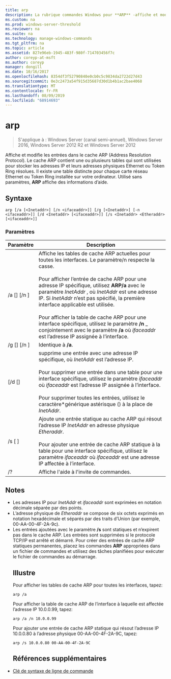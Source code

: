```yaml
---
title: arp
description: La rubrique commandes Windows pour **ARP** -affiche et modifie les entrées dans le cache ARP (Address Resolution Protocol) utilisé pour stocker les adresses IP et leurs adresses physiques résolues.
ms.custom: na
ms.prod: windows-server-threshold
ms.reviewer: na
ms.suite: na
ms.technology: manage-windows-commands
ms.tgt_pltfrm: na
ms.topic: article
ms.assetid: 827e96eb-1945-483f-980f-714703456f7c
author: coreyp-at-msft
ms.author: coreyp
manager: dongill
ms.date: 10/16/2017
ms.openlocfilehash: 8354df3f52790840e0cb0c5c9834da2722d27d43
ms.sourcegitcommit: 0e3c2473a54f915d35687d30d1b4b1ac2bae4068
ms.translationtype: MT
ms.contentlocale: fr-FR
ms.lasthandoff: 08/09/2019
ms.locfileid: "68914693"
---
```

# <a name="arp"></a>arp

>S'applique à : Windows Server (canal semi-annuel), Windows Server 2016, Windows Server 2012 R2 et Windows Server 2012

Affiche et modifie les entrées dans le cache ARP (Address Resolution Protocol). Le cache ARP contient une ou plusieurs tables qui sont utilisées pour stocker les adresses IP et leurs adresses physiques Ethernet ou Token Ring résolues. Il existe une table distincte pour chaque carte réseau Ethernet ou Token Ring installée sur votre ordinateur. Utilisé sans paramètres, **ARP** affiche des informations d’aide.
## <a name="syntax"></a>Syntaxe
```
arp [/a [<Inetaddr>] [/n <ifaceaddr>]] [/g [<Inetaddr>] [-n <ifaceaddr>]] [/d <Inetaddr> [<ifaceaddr>]] [/s <Inetaddr> <Etheraddr> [<ifaceaddr>]]
```
### <a name="parameters"></a>Paramètres

|                Paramètre                |                                                                                                                                                                                                                                                               Description                                                                                                                                                                                                                                                               |
|-----------------------------------------|-----------------------------------------------------------------------------------------------------------------------------------------------------------------------------------------------------------------------------------------------------------------------------------------------------------------------------------------------------------------------------------------------------------------------------------------------------------------------------------------------------------------------------------------|
|    /a [<Inetaddr>] [/n <ifaceaddr>]     | Affiche les tables de cache ARP actuelles pour toutes les interfaces. Le paramètre/n respecte la casse.<br /><br />Pour afficher l’entrée de cache ARP pour une adresse IP spécifique, utilisez **ARP/a** avec le paramètre *InetAddr* , où *InetAddr* est une adresse IP. Si *InetAddr* n’est pas spécifié, la première interface applicable est utilisée.<br /><br />Pour afficher la table de cache ARP pour une interface spécifique, utilisez le paramètre **/n** _ conjointement avec le paramètre **/a** où *ifaceaddr* est l’adresse IP assignée à l’interface. |
|    /g [<Inetaddr>] [/n <ifaceaddr>]     |                                                                                                                                                                                                                                                          Identique à **/a**.                                                                                                                                                                                                                                                           |
|      [/d <Inetaddr> [<ifaceaddr>]       |                                                                                           supprime une entrée avec une adresse IP spécifique, où *InetAddr* est l’adresse IP.<br /><br />Pour supprimer une entrée dans une table pour une interface spécifique, utilisez le paramètre *ifaceaddr* où *ifaceaddr* est l’adresse IP assignée à l’interface.<br /><br />Pour supprimer toutes les entrées, utilisez le caractère\*générique astérisque () à la place de *InetAddr*.                                                                                           |
| /s <Inetaddr> [<Etheraddr> ]<ifaceaddr> |                                                                                                                     Ajoute une entrée statique au cache ARP qui résout l’adresse IP *InetAddr* en adresse physique *Etheraddr*.<br /><br />Pour ajouter une entrée de cache ARP statique à la table pour une interface spécifique, utilisez le paramètre *ifaceaddr* où *ifaceaddr* est une adresse IP affectée à l’interface.                                                                                                                     |
|                   /?                    |                                                                                                                                                                                                                                                  Affiche l'aide à l'invite de commandes.                                                                                                                                                                                                                                                   |

## <a name="remarks"></a>Notes
- Les adresses IP pour *InetAddr* et *ifaceaddr* sont exprimées en notation décimale séparée par des points.
- L’adresse physique de *Etheraddr* se compose de six octets exprimés en notation hexadécimale et séparés par des traits d’Union (par exemple, 00-AA-00-4F-2A-9c).
- Les entrées ajoutées avec le paramètre **/s** sont statiques et n’expirent pas dans le cache ARP. Les entrées sont supprimées si le protocole TCP/IP est arrêté et démarré. Pour créer des entrées de cache ARP statiques permanentes, placez les commandes **ARP** appropriées dans un fichier de commandes et utilisez des tâches planifiées pour exécuter le fichier de commandes au démarrage.
  ## <a name="BKMK_Examples"></a>Illustre
  Pour afficher les tables de cache ARP pour toutes les interfaces, tapez:
  ```
  arp /a
  ```
  Pour afficher la table de cache ARP de l’interface à laquelle est affectée l’adresse IP 10.0.0.99, tapez:
  ```
  arp /a /n 10.0.0.99
  ```
  Pour ajouter une entrée de cache ARP statique qui résout l’adresse IP 10.0.0.80 à l’adresse physique 00-AA-00-4F-2A-9C, tapez:
  ```
  arp /s 10.0.0.80 00-AA-00-4F-2A-9C 
  ```
  ## <a name="additional-references"></a>Références supplémentaires
- [Clé de syntaxe de ligne de commande](command-line-syntax-key.md)
